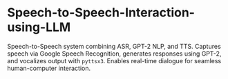 # Speech-to-Speech-Interaction-using-LLM
Speech-to-Speech system combining ASR, GPT-2 NLP, and TTS. Captures speech via Google Speech Recognition, generates responses using GPT-2, and vocalizes output with `pyttsx3`. Enables real-time dialogue for seamless human-computer interaction.
